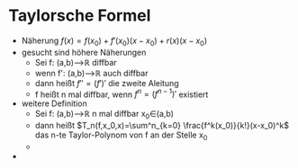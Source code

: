 # Taylorsche Formel
+ Näherung $f(x)=f(x_0)+f'(x_0)(x-x_0)+r(x)(x-x_0)$
+ gesucht sind höhere Näherungen
	+ Sei f: (a,b)-->ℝ diffbar
	+ wenn f': (a,b)-->ℝ auch diffbar
	+ dann heißt $f''=(f')'$ die zweite Aleitung
	+ f heißt n mal diffbar, wenn $f^n=(f^{n-1})'$ existiert
+ weitere Definition
	+ Sei f: (a,b)-->ℝ  n mal diffbar x<sub>0</sub>∈(a,b)
	+ dann heißt $T_n(f,x_0,x)=\sum^n_{k=0} \frac{f^k(x_0)}{k!}(x-x_0)^k$ das n-te Taylor-Polynom von f an der Stelle x<sub>0</sub>
	+ 
+ 